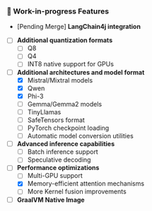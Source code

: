 ### 🚧 Work-in-progress Features

- [Pending Merge] **LangChain4j integration**
- [ ] **Additional quantization formats**
  - [ ] Q8 
  - [ ] Q4
  - [ ] INT8 native support for GPUs
- [ ] **Additional architectures and model format**
  - [x] Mistral/Mixtral models
  - [x] Qwen
  - [x] Phi-3
  - [ ] Gemma/Gemma2 models
  - [ ] TinyLlamas
  - [ ] SafeTensors format
  - [ ] PyTorch checkpoint loading
  - [ ] Automatic model conversion utilities
- [ ] **Advanced inference capabilities**
  - [ ] Batch inference support
  - [ ] Speculative decoding
- [ ] **Performance optimizations**
  - [ ] Multi-GPU support
  - [X] Memory-efficient attention mechanisms
  - [ ] More Kernel fusion improvements
- [ ] **GraalVM Native Image**
